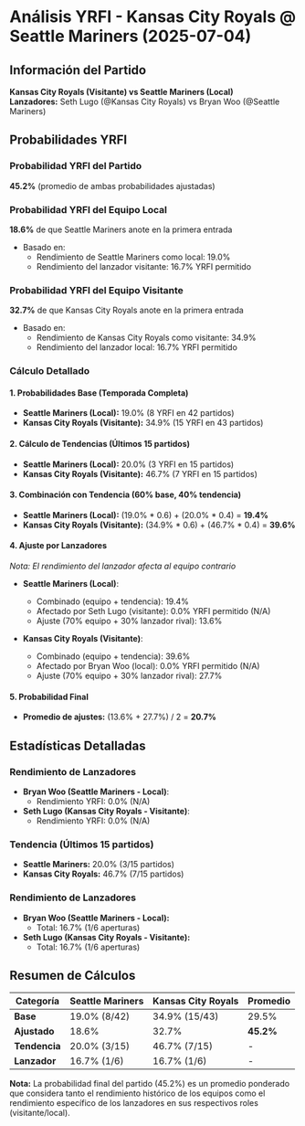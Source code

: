 # Análisis YRFI - Kansas City Royals @ Seattle Mariners (2025-07-04)

## Información del Partido
**Kansas City Royals (Visitante) vs Seattle Mariners (Local)**  
**Lanzadores:** Seth Lugo (@Kansas City Royals) vs Bryan Woo (@Seattle Mariners)

## Probabilidades YRFI

### Probabilidad YRFI del Partido
**45.2%** (promedio de ambas probabilidades ajustadas)

### Probabilidad YRFI del Equipo Local
**18.6%** de que Seattle Mariners anote en la primera entrada
- Basado en:
  - Rendimiento de Seattle Mariners como local: 19.0%
  - Rendimiento del lanzador visitante: 16.7% YRFI permitido

### Probabilidad YRFI del Equipo Visitante
**32.7%** de que Kansas City Royals anote en la primera entrada
- Basado en:
  - Rendimiento de Kansas City Royals como visitante: 34.9%
  - Rendimiento del lanzador local: 16.7% YRFI permitido

### Cálculo Detallado

#### 1. Probabilidades Base (Temporada Completa)
- **Seattle Mariners (Local):** 19.0% (8 YRFI en 42 partidos)
- **Kansas City Royals (Visitante):** 34.9% (15 YRFI en 43 partidos)

#### 2. Cálculo de Tendencias (Últimos 15 partidos)
- **Seattle Mariners (Local):** 20.0% (3 YRFI en 15 partidos)
- **Kansas City Royals (Visitante):** 46.7% (7 YRFI en 15 partidos)

#### 3. Combinación con Tendencia (60% base, 40% tendencia)
- **Seattle Mariners (Local):** (19.0% * 0.6) + (20.0% * 0.4) = **19.4%**
- **Kansas City Royals (Visitante):** (34.9% * 0.6) + (46.7% * 0.4) = **39.6%**

#### 4. Ajuste por Lanzadores
*Nota: El rendimiento del lanzador afecta al equipo contrario*

- **Seattle Mariners (Local)**:
  - Combinado (equipo + tendencia): 19.4%
  - Afectado por Seth Lugo (visitante): 0.0% YRFI permitido (N/A)
  - Ajuste (70% equipo + 30% lanzador rival): 13.6%

- **Kansas City Royals (Visitante)**:
  - Combinado (equipo + tendencia): 39.6%
  - Afectado por Bryan Woo (local): 0.0% YRFI permitido (N/A)
  - Ajuste (70% equipo + 30% lanzador rival): 27.7%

#### 5. Probabilidad Final
- **Promedio de ajustes:** (13.6% + 27.7%) / 2 = **20.7%**

## Estadísticas Detalladas


### Rendimiento de Lanzadores
- **Bryan Woo (Seattle Mariners - Local)**:
  - Rendimiento YRFI: 0.0% (N/A)
- **Seth Lugo (Kansas City Royals - Visitante)**:
  - Rendimiento YRFI: 0.0% (N/A)
### Tendencia (Últimos 15 partidos)
- **Seattle Mariners:** 20.0% (3/15 partidos)
- **Kansas City Royals:** 46.7% (7/15 partidos)

### Rendimiento de Lanzadores
- **Bryan Woo (Seattle Mariners - Local):**
  - Total: 16.7% (1/6 aperturas)
- **Seth Lugo (Kansas City Royals - Visitante):**
  - Total: 16.7% (1/6 aperturas)

## Resumen de Cálculos
| Categoría | Seattle Mariners     | Kansas City Royals   | Promedio |
|-----------|----------------------|----------------------|----------|
| **Base** | 19.0% (8/42) | 34.9% (15/43) | 29.5% |
| **Ajustado** | 18.6% | 32.7% | **45.2%** |
| **Tendencia** | 20.0% (3/15) | 46.7% (7/15) | - |
| **Lanzador** | 16.7% (1/6) | 16.7% (1/6) | - |

**Nota:** La probabilidad final del partido (45.2%) es un promedio ponderado que considera tanto el rendimiento histórico de los equipos como el rendimiento específico de los lanzadores en sus respectivos roles (visitante/local).
